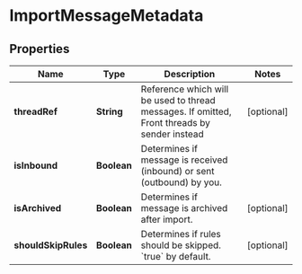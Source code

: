 

# ImportMessageMetadata


## Properties

| Name | Type | Description | Notes |
|------------ | ------------- | ------------- | -------------|
|**threadRef** | **String** | Reference which will be used to thread messages. If  omitted, Front threads by sender instead |  [optional] |
|**isInbound** | **Boolean** | Determines if message is received (inbound) or sent (outbound) by you. |  |
|**isArchived** | **Boolean** | Determines if message is archived after import. |  [optional] |
|**shouldSkipRules** | **Boolean** | Determines if rules should be skipped. &#x60;true&#x60; by default. |  [optional] |



